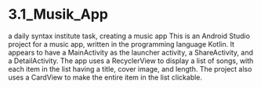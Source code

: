 # 3.1_Musik_App
a daily syntax institute task, creating a music app
This is an Android Studio project for a music app, written in the programming language Kotlin. 
It appears to have a MainActivity as the launcher activity, a ShareActivity, and a DetailActivity. 
The app uses a RecyclerView to display a list of songs, with each item in the list having a title, cover image, and length. 
The project also uses a CardView to make the entire item in the list clickable. 
